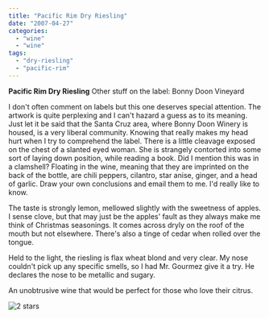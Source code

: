 ```yaml
---
title: "Pacific Rim Dry Riesling"
date: "2007-04-27"
categories: 
  - "wine"
  - "wine"
tags: 
  - "dry-riesling"
  - "pacific-rim"
---
```


**Pacific Rim Dry Riesling** Other stuff on the label: Bonny Doon Vineyard

I don't often comment on labels but this one deserves special attention. The artwork is quite perplexing and I can't hazard a guess as to its meaning. Just let it be said that the Santa Cruz area, where Bonny Doon Winery is housed, is a very liberal community. Knowing that really makes my head hurt when I try to comprehend the label. There is a little cleavage exposed on the chest of a slanted eyed woman. She is strangely contorted into some sort of laying down position, while reading a book. Did I mention this was in a clamshell? Floating in the wine, meaning that they are imprinted on the back of the bottle, are chili peppers, cilantro, star anise, ginger, and a head of garlic. Draw your own conclusions and email them to me. I'd really like to know.

The taste is strongly lemon, mellowed slightly with the sweetness of apples. I sense clove, but that may just be the apples' fault as they always make me think of Christmas seasonings. It comes across dryly on the roof of the mouth but not elsewhere. There's also a tinge of cedar when rolled over the tongue.

Held to the light, the riesling is flax wheat blond and very clear. My nose couldn't pick up any specific smells, so I had Mr. Gourmez give it a try. He declares the nose to be metallic and sugary.

An unobtrusive wine that would be perfect for those who love their citrus.

![2 stars](http://www.rebeccagomezfarrell.com/wp-content/uploads/2009/02/rating_chicken11.gif "rating_chicken11")
